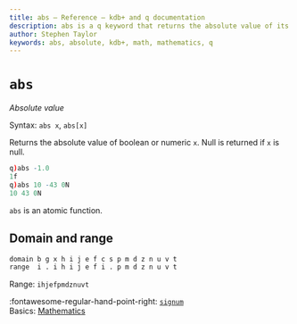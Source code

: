 ```yaml
---
title: abs – Reference – kdb+ and q documentation
description: abs is a q keyword that returns the absolute value of its argument
author: Stephen Taylor
keywords: abs, absolute, kdb+, math, mathematics, q
---
```

# `abs`




_Absolute value_

Syntax: `abs x`, `abs[x]`

Returns the absolute value of boolean or numeric `x`. Null is returned if `x` is null.

```q
q)abs -1.0
1f
q)abs 10 -43 0N
10 43 0N
```

`abs` is an atomic function.

## Domain and range

```txt
domain b g x h i j e f c s p m d z n u v t
range  i . i h i j e f i . p m d z n u v t
```

Range: `ihjefpmdznuvt`

:fontawesome-regular-hand-point-right: 
[`signum`](signum.md)  
Basics: [Mathematics](../basics/math.md)